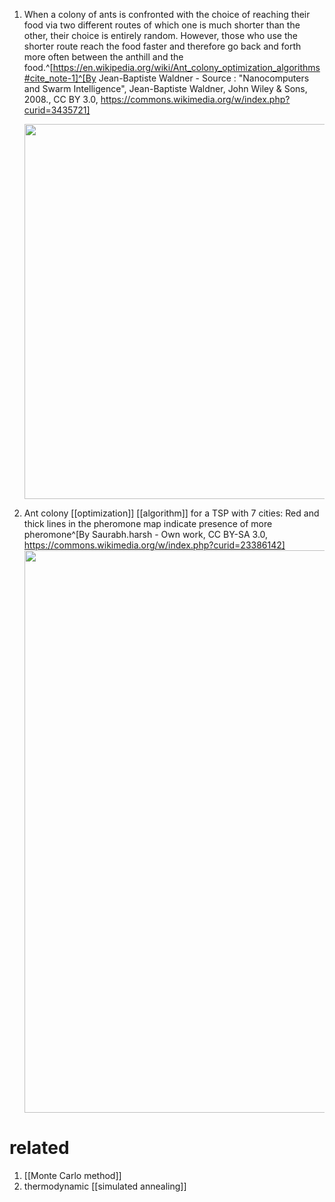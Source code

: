 1. When a colony of ants is confronted with the choice of reaching their food via two different routes of which one is much shorter than the other, their choice is entirely random. However, those who use the shorter route reach the food faster and therefore go back and forth more often between the anthill and the food.^[https://en.wikipedia.org/wiki/Ant_colony_optimization_algorithms#cite_note-1]^[By Jean-Baptiste Waldner - Source : &quot;Nanocomputers and Swarm Intelligence&quot;, Jean-Baptiste Waldner, John Wiley &amp; Sons, 2008., CC BY 3.0, https://commons.wikimedia.org/w/index.php?curid=3435721]
   
   <img src="https://upload.wikimedia.org/wikipedia/commons/9/95/Artificial_ants.jpg" width="600" />
2. Ant colony [[optimization]] [[algorithm]] for a TSP with 7 cities: Red and thick lines in the pheromone map indicate presence of more pheromone^[By Saurabh.harsh - Own work, CC BY-SA 3.0, https://commons.wikimedia.org/w/index.php?curid=23386142]
   <img src="https://upload.wikimedia.org/wikipedia/commons/8/8c/AntColony.gif" width="900" />
   
   
# related
1. [[Monte Carlo method]]
2. thermodynamic [[simulated annealing]]